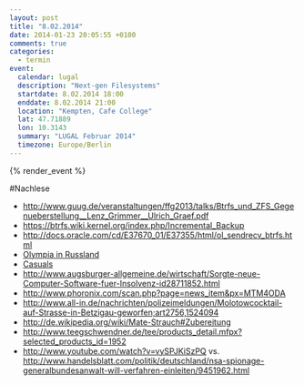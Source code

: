 ```yaml
---
layout: post
title: "8.02.2014"
date: 2014-01-23 20:05:55 +0100
comments: true
categories: 
  - termin
event: 
  calendar: lugal
  description: "Next-gen Filesystems"
  startdate: 8.02.2014 18:00
  enddate: 8.02.2014 21:00
  location: "Kempten, Cafe College"
  lat: 47.71889
  lon: 10.3143
  summary: "LUGAL Februar 2014"
  timezone: Europe/Berlin
---
```


{% render_event %}

#Nachlese
- http://www.guug.de/veranstaltungen/ffg2013/talks/Btrfs_und_ZFS_Gegenueberstellung__Lenz_Grimmer__Ulrich_Graef.pdf
- https://btrfs.wiki.kernel.org/index.php/Incremental_Backup
- http://docs.oracle.com/cd/E37670_01/E37355/html/ol_sendrecv_btrfs.html
- [Olympia in Russland](http://i.imgur.com/hi9HbCr.gif)
- [Casuals](http://www.tickld.com/cdn_image_content/93672.jpg)
- http://www.augsburger-allgemeine.de/wirtschaft/Sorgte-neue-Computer-Software-fuer-Insolvenz-id28711852.html
- http://www.phoronix.com/scan.php?page=news_item&px=MTM4ODA
- http://www.all-in.de/nachrichten/polizeimeldungen/Molotowcocktail-auf-Strasse-in-Betzigau-geworfen;art2756,1524094
- http://de.wikipedia.org/wiki/Mate-Strauch#Zubereitung
- http://www.teegschwendner.de/tee/products_detail.mfpx?selected_products_id=1952
- http://www.youtube.com/watch?v=vySPJKiSzPQ vs. http://www.handelsblatt.com/politik/deutschland/nsa-spionage-generalbundesanwalt-will-verfahren-einleiten/9451962.html
